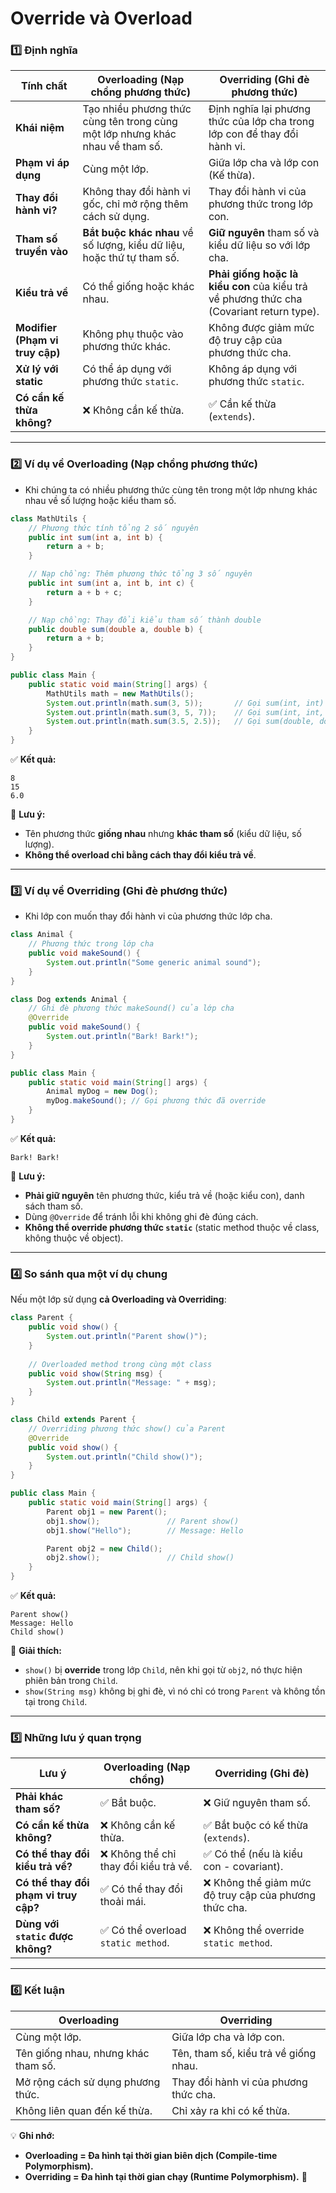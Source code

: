 # **Override và Overload**  

### **1️⃣ Định nghĩa**  
| **Tính chất** | **Overloading (Nạp chồng phương thức)** | **Overriding (Ghi đè phương thức)** |
|--------------|----------------------------------|----------------------------------|
| **Khái niệm** | Tạo nhiều phương thức cùng tên trong cùng một lớp nhưng khác nhau về tham số. | Định nghĩa lại phương thức của lớp cha trong lớp con để thay đổi hành vi. |
| **Phạm vi áp dụng** | Cùng một lớp. | Giữa lớp cha và lớp con (Kế thừa). |
| **Thay đổi hành vi?** | Không thay đổi hành vi gốc, chỉ mở rộng thêm cách sử dụng. | Thay đổi hành vi của phương thức trong lớp con. |
| **Tham số truyền vào** | **Bắt buộc khác nhau** về số lượng, kiểu dữ liệu, hoặc thứ tự tham số. | **Giữ nguyên** tham số và kiểu dữ liệu so với lớp cha. |
| **Kiểu trả về** | Có thể giống hoặc khác nhau. | **Phải giống hoặc là kiểu con** của kiểu trả về phương thức cha (Covariant return type). |
| **Modifier (Phạm vi truy cập)** | Không phụ thuộc vào phương thức khác. | Không được giảm mức độ truy cập của phương thức cha. |
| **Xử lý với static** | Có thể áp dụng với phương thức `static`. | Không áp dụng với phương thức `static`. |
| **Có cần kế thừa không?** | ❌ Không cần kế thừa. | ✅ Cần kế thừa (`extends`). |

---

### **2️⃣ Ví dụ về Overloading (Nạp chồng phương thức)**
- Khi chúng ta có nhiều phương thức cùng tên trong một lớp nhưng khác nhau về số lượng hoặc kiểu tham số.

```java
class MathUtils {
    // Phương thức tính tổng 2 số nguyên
    public int sum(int a, int b) {
        return a + b;
    }

    // Nạp chồng: Thêm phương thức tổng 3 số nguyên
    public int sum(int a, int b, int c) {
        return a + b + c;
    }

    // Nạp chồng: Thay đổi kiểu tham số thành double
    public double sum(double a, double b) {
        return a + b;
    }
}

public class Main {
    public static void main(String[] args) {
        MathUtils math = new MathUtils();
        System.out.println(math.sum(3, 5));       // Gọi sum(int, int)
        System.out.println(math.sum(3, 5, 7));    // Gọi sum(int, int, int)
        System.out.println(math.sum(3.5, 2.5));   // Gọi sum(double, double)
    }
}
```
✅ **Kết quả:**  
```
8  
15  
6.0  
```
📌 **Lưu ý:**  
- Tên phương thức **giống nhau** nhưng **khác tham số** (kiểu dữ liệu, số lượng).
- **Không thể overload chỉ bằng cách thay đổi kiểu trả về**.

---

### **3️⃣ Ví dụ về Overriding (Ghi đè phương thức)**
- Khi lớp con muốn thay đổi hành vi của phương thức lớp cha.

```java
class Animal {
    // Phương thức trong lớp cha
    public void makeSound() {
        System.out.println("Some generic animal sound");
    }
}

class Dog extends Animal {
    // Ghi đè phương thức makeSound() của lớp cha
    @Override
    public void makeSound() {
        System.out.println("Bark! Bark!");
    }
}

public class Main {
    public static void main(String[] args) {
        Animal myDog = new Dog();
        myDog.makeSound(); // Gọi phương thức đã override
    }
}
```
✅ **Kết quả:**  
```
Bark! Bark!  
```
📌 **Lưu ý:**  
- **Phải giữ nguyên** tên phương thức, kiểu trả về (hoặc kiểu con), danh sách tham số.  
- Dùng `@Override` để tránh lỗi khi không ghi đè đúng cách.  
- **Không thể override phương thức `static`** (static method thuộc về class, không thuộc về object).

---

### **4️⃣ So sánh qua một ví dụ chung**
Nếu một lớp sử dụng **cả Overloading và Overriding**:

```java
class Parent {
    public void show() {
        System.out.println("Parent show()");
    }
    
    // Overloaded method trong cùng một class
    public void show(String msg) {
        System.out.println("Message: " + msg);
    }
}

class Child extends Parent {
    // Overriding phương thức show() của Parent
    @Override
    public void show() {
        System.out.println("Child show()");
    }
}

public class Main {
    public static void main(String[] args) {
        Parent obj1 = new Parent();
        obj1.show();               // Parent show()
        obj1.show("Hello");        // Message: Hello

        Parent obj2 = new Child();
        obj2.show();               // Child show()
    }
}
```
✅ **Kết quả:**  
```
Parent show()  
Message: Hello  
Child show()  
```
📌 **Giải thích:**  
- `show()` bị **override** trong lớp `Child`, nên khi gọi từ `obj2`, nó thực hiện phiên bản trong `Child`.  
- `show(String msg)` không bị ghi đè, vì nó chỉ có trong `Parent` và không tồn tại trong `Child`.

---

### **5️⃣ Những lưu ý quan trọng**
| **Lưu ý** | **Overloading (Nạp chồng)** | **Overriding (Ghi đè)** |
|-----------|-----------------------------|--------------------------|
| **Phải khác tham số?** | ✅ Bắt buộc. | ❌ Giữ nguyên tham số. |
| **Có cần kế thừa không?** | ❌ Không cần kế thừa. | ✅ Bắt buộc có kế thừa (`extends`). |
| **Có thể thay đổi kiểu trả về?** | ❌ Không thể chỉ thay đổi kiểu trả về. | ✅ Có thể (nếu là kiểu con - covariant). |
| **Có thể thay đổi phạm vi truy cập?** | ✅ Có thể thay đổi thoải mái. | ❌ Không thể giảm mức độ truy cập của phương thức cha. |
| **Dùng với `static` được không?** | ✅ Có thể overload `static method`. | ❌ Không thể override `static method`. |

---

### **6️⃣ Kết luận**
| **Overloading** | **Overriding** |
|----------------|----------------|
| Cùng một lớp. | Giữa lớp cha và lớp con. |
| Tên giống nhau, nhưng khác tham số. | Tên, tham số, kiểu trả về giống nhau. |
| Mở rộng cách sử dụng phương thức. | Thay đổi hành vi của phương thức cha. |
| Không liên quan đến kế thừa. | Chỉ xảy ra khi có kế thừa. |

💡 **Ghi nhớ:**  
- **Overloading = Đa hình tại thời gian biên dịch (Compile-time Polymorphism).**  
- **Overriding = Đa hình tại thời gian chạy (Runtime Polymorphism).** 🚀